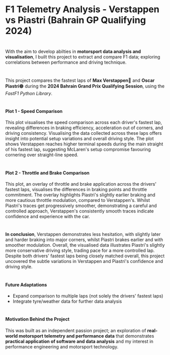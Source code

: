 # F1 Telemetry Analysis - Verstappen vs Piastri (Bahrain GP Qualifying 2024)
#
With the aim to develop abilties in **motorsport data analysis and visualisation**, I built this project to extract and compare F1 data; exploring correlations between performance and driving technique. 
#
This project compares the fastest laps of **Max Verstappen**🔵 and **Oscar Piastri**🟠 during the **2024 Bahrain Grand Prix Qualifying Session**, using the *FastF1 Python Library*.
#
#### Plot 1 - Speed Comparison
This plot visualises the speed comparison across each driver's fastest lap, revealing differences in braking efficiency, acceleration out of corners, and driving consistency. Visualising the data collected across these laps offers insight into potential setup variations and overall driving style. The plot shows Verstappen reaches higher terminal speeds during the main straight of his fastest lap, suggesting McLaren's setup compromise favouring cornering over straight-line speed.
#
#### Plot 2 - Throttle and Brake Comparison
This plot, an overlay of throttle and brake application across the drivers' fastest laps, visualises the differences in braking points and throttle commitment. The overlay highlights Piastri's slightly earlier braking and more cautious throttle modulation, compared to Verstappen's. Whilst Piastri's traces get progressively smoother, demonstrating a careful and controlled approach, Verstappen's consistently smooth traces indicate confidence and experience with the car.
#
**In conclusion**, Verstappen demonstrates less hesitation, with slightly later and harder braking into major corners, whilst Piastri brakes earlier and with smoother modulation. Overall, the visualised data illustrates Piastri's slightly more conservative driving style, trading pace for a more controlled lap. Despite both drivers' fastest laps being closely matched overall, this project uncovered the subtle variations in Verstappen and Piastri's confidence and driving style.
#
#### Future Adaptations
- Expand comparison to multiple laps (not solely the drivers' fastest laps)
- Integrate tyre/weather data for further data analysis
#
#### Motivation Behind the Project
This was built as an independent passion project; an exploration of **real-world motorsport telemetry and performance data** that demonstrates **practical application of software and data analysis** and my interest in performance engineering and motorsport technology.
